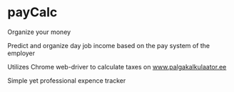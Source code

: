 # payCalc
Organize your money


Predict and organize day job income based on the pay system of the employer

Utilizes Chrome web-driver to calculate taxes on www.palgakalkulaator.ee

Simple yet professional expence tracker
